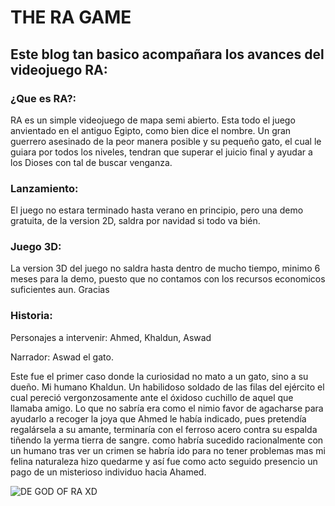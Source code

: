 # THE RA GAME


## Este blog tan basico acompañara los avances del videojuego RA:

### ¿Que es RA?:

RA es un simple videojuego de mapa semi abierto.
Esta todo el juego anvientado en el antiguo Egipto, como bien dice el nombre. Un gran guerrero asesinado de la peor manera posible y su pequeño gato, el cual le guiara por todos los niveles, tendran que superar el juicio final y ayudar a los Dioses con tal de buscar venganza.

### Lanzamiento:

El juego no estara terminado hasta verano en principio, pero una demo gratuita, de la version 2D, saldra por navidad si todo va bién.

### Juego 3D:

La version 3D del juego no saldra hasta dentro de mucho tiempo, minimo 6 meses para la demo, puesto que no contamos con los recursos economicos suficientes aun. Gracias

### Historia:

Personajes a intervenir: Ahmed, Khaldun, Aswad

Narrador: Aswad el gato. 

Este fue el primer caso donde la curiosidad no mato a un gato, sino a su dueño. Mi humano Khaldun. Un habilidoso soldado de las filas del ejército el cual pereció vergonzosamente ante el óxidoso cuchillo de aquel que llamaba amigo. Lo que no sabría era como el nimio favor de agacharse para ayudarlo a recoger la joya que Ahmed le había indicado, pues pretendía regalársela a su amante, terminaría con el ferroso acero contra su espalda tiñendo la yerma tierra de sangre. como habría sucedido racionalmente con un humano tras ver un crimen se habría ido para no tener problemas mas mi felina naturaleza hizo quedarme y así fue como acto seguido presencio un pago de un misterioso individuo hacia Ahamed.



![DE GOD OF RA XD](https://estaticos.muyhistoria.es/media/cache/1140x_thumb/uploads/images/test/59354a5a5bafe833c83c9869/dioses3_0.jpg)
